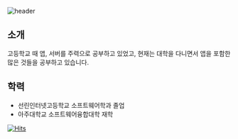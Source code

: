 ![header](https://capsule-render.vercel.app/api?type=waving&color=gradient&height=300&section=header&text=Junsang's%20GitHub&fontSize=60)
  ## 소개
  고등학교 때 앱, 서버를 주력으로 공부하고 있었고, 현재는 대학을 다니면서 앱을 포함한 많은 것들을 공부하고 있습니다.


## 학력
 - 선린인터넷고등학교 소프트웨어학과 졸업
 - 아주대학교 소프트웨어융합대학 재학
<!-- ## What am I learning?
 - Android Studio
 - Architecture(MVVM, MVP)
 - Kotlin
 - java
 - C Language, C++
 - Algorithm
 - MySQL, SQLite
 - JetPack
 - Python
 - Django
 - Html, Css, JavaScript -->


[![Hits](https://hits.seeyoufarm.com/api/count/incr/badge.svg?url=https%3A%2F%2Fgithub.com%2Fsamgashyeong&count_bg=%233780D9&title_bg=%23555555&icon=&icon_color=%23E7E7E7&title=hits&edge_flat=false)](https://hits.seeyoufarm.com)
